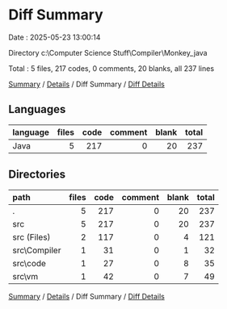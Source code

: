 # Diff Summary

Date : 2025-05-23 13:00:14

Directory c:\\Computer Science Stuff\\Compiler\\Monkey_java

Total : 5 files,  217 codes, 0 comments, 20 blanks, all 237 lines

[Summary](results.md) / [Details](details.md) / Diff Summary / [Diff Details](diff-details.md)

## Languages
| language | files | code | comment | blank | total |
| :--- | ---: | ---: | ---: | ---: | ---: |
| Java | 5 | 217 | 0 | 20 | 237 |

## Directories
| path | files | code | comment | blank | total |
| :--- | ---: | ---: | ---: | ---: | ---: |
| . | 5 | 217 | 0 | 20 | 237 |
| src | 5 | 217 | 0 | 20 | 237 |
| src (Files) | 2 | 117 | 0 | 4 | 121 |
| src\\Compiler | 1 | 31 | 0 | 1 | 32 |
| src\\code | 1 | 27 | 0 | 8 | 35 |
| src\\vm | 1 | 42 | 0 | 7 | 49 |

[Summary](results.md) / [Details](details.md) / Diff Summary / [Diff Details](diff-details.md)